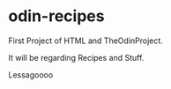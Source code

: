 # odin-recipes

First Project of HTML and TheOdinProject.

It will be regarding Recipes and Stuff.

Lessagoooo